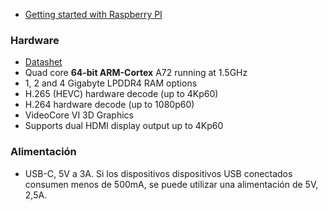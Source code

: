 - [Getting started with Raspberry PI](https://projects.raspberrypi.org/en/projects/raspberry-pi-getting-started)

### Hardware
- [Datashet](https://datasheets.raspberrypi.com/rpi4/raspberry-pi-4-datasheet.pdf)
- Quad core **64-bit ARM-Cortex** A72 running at 1.5GHz  
- 1, 2 and 4 Gigabyte LPDDR4 RAM options  
- H.265 (HEVC) hardware decode (up to 4Kp60)  
- H.264 hardware decode (up to 1080p60)  
- VideoCore VI 3D Graphics  
- Supports dual HDMI display output up to 4Kp60

###  Alimentación
- USB-C, 5V a 3A. Si los dispositivos dispositivos USB conectados consumen menos de 500mA, se puede utilizar una alimentación de 5V, 2,5A.